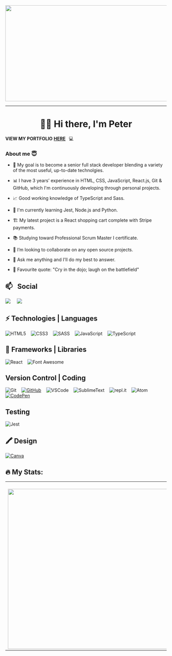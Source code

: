 <!-- <img src="https://github.com/peterirlam/peterirlam/blob/main/MatrixStyleCode.jpg" width="100%" height="300"> -->

<!-- ![LorumIpsumbg](https://user-images.githubusercontent.com/47816066/163557320-4befe4a4-d30c-4334-9bb0-77eaed0fc99c.jpg) -->

<!-- <img src="https://user-images.githubusercontent.com/47816066/163557320-4befe4a4-d30c-4334-9bb0-77eaed0fc99c.jpg" width="100%" height="300"> -->

<div align="center">
  <img src="https://media.giphy.com/media/dWesBcTLavkZuG35MI/giphy.gif" width="600" height="300"/>
</div>

---

<h1 align="center"><b>👨‍💻 Hi there, I'm Peter</b></h1>

**VIEW MY PORTFOLIO** [**HERE**](https://peter-irlam-portfolio.netlify.app/) &thinsp; :computer: 
<br/>

<h3 align="left">About me 😇</h3>

<!-- ## 👨‍💻 About Me: -->
<!-- Hello <img src="https://media.giphy.com/media/hvRJCLFzcasrR4ia7z/giphy.gif" width="30px"/> I work for Citizens Advice Lancashire West as a junior front end developer <img src="https://media.giphy.com/media/WUlplcMpOCEmTGBtBW/giphy.gif" width="30"> and general IT support manager.  --> 

- 🎯 My goal is to become a senior full stack developer blending a variety of the most useful, up-to-date technolgies.
<!-- - 😄 Pronouns: ... -->
- 📊  I have 3 years’ experience in HTML, CSS, JavaScript, React.js, Git & GitHub, which I'm continuously developing through personal projects. 
<!-- - 😄 Pronouns: ... -->
-  📈 Good working knowledge of TypeScript and Sass.
<!-- - 😄 Pronouns: ... -->
- 🌱 I'm currently learning Jest, Node.js and Python.
<!-- - 😄 Pronouns: ... -->
- 🏗️ My latest project is a React shopping cart complete with Stripe payments.
<!-- - 😄 Pronouns: ... -->
- 📚 Studying toward Professional Scrum Master I certificate.
<!-- - 😄 Pronouns: ... -->
- 👯 I’m looking to collaborate on any open source projects.
<!-- - 🤔 I’m looking for help with ... -->
- 💬 Ask me anything and I'll do my best to answer.
<!-- - 📫 How to reach me: ... -->
- 📕 Favourite quote: "Cry in the dojo; laugh on the battlefield"

## 📫 &nbsp; Social

<p align="left">
  <a href="https://www.linkedin.com/in/peter-irlam/" target="_blank"><img src="https://img.shields.io/badge/linkedin-%230077B5.svg?&style=for-the-badge&logo=linkedin&logoColor=white" /></a>&nbsp;&nbsp;&nbsp;&nbsp;
  <a href="mailto:ilampeter@gmail.com?subject=Hello%20Ileri,%20From%20Github"><img src="https://img.shields.io/badge/gmail-%23D14836.svg?&style=for-the-badge&logo=gmail&logoColor=white" /></a>
</p>

## ⚡ Technologies | Languages

![HTML5](https://img.shields.io/badge/HTML5%20-%23E34F26.svg?&style=for-the-badge&logo=HTML5&logoColor=FFFFFF)&nbsp;&nbsp;&nbsp;
![CSS3](https://img.shields.io/badge/CSS3%20-%231572B6.svg?&style=for-the-badge&logo=CSS3&logoColor=FFFFFF)&nbsp;&nbsp;&nbsp;
![SASS](https://img.shields.io/badge/SASS-hotpink.svg?style=for-the-badge&logo=SASS&logoColor=white)&nbsp;&nbsp;&nbsp;
![JavaScript](https://img.shields.io/badge/JavaScript%20-%23323330.svg?&style=for-the-badge&logo=JavaScript&logoColor=F7DF1E)&nbsp;&nbsp;&nbsp;
![TypeScript](https://img.shields.io/badge/typescript-%23007ACC.svg?style=for-the-badge&logo=typescript&logoColor=white)

## 🚀 Frameworks | Libraries 

![React](https://img.shields.io/badge/react%20-%2300D9FF.svg?&style=for-the-badge&logo=react&logoColor=FFFFFF)&nbsp;&nbsp;&nbsp;
![Font Awesome](https://img.shields.io/badge/Font%20Awesome%20-%23339AF0.svg?&style=for-the-badge&logo=Font%20Awesome&logoColor=FFFFFF)

## Version Control | Coding

![Git](https://img.shields.io/badge/Git%20-%23302F2F.svg?&style=for-the-badge&logo=Git&logoColor=F05032)&nbsp;&nbsp;&nbsp;
[![GitHub](https://img.shields.io/badge/GitHub%20-%23181717.svg?&style=for-the-badge&logo=GitHub&logoColor=FFFFFF)](https://github.com/peterirlam)&nbsp;&nbsp;&nbsp;
![VSCode](https://img.shields.io/badge/VSCode%20-%232B2B30.svg?&style=for-the-badge&logo=Visual%20Studio%20Code&logoColor=007ACC)&nbsp;&nbsp;&nbsp;
![SublimeText](https://img.shields.io/badge/sublime_text-%23575757.svg?style=for-the-badge&logo=sublime-text&logoColor=important)&nbsp;&nbsp;&nbsp;
![repl.it](https://img.shields.io/badge/repl.it%20-%23101B30.svg?&style=for-the-badge&logo=repl.it&logoColor=93969C)&nbsp;&nbsp;&nbsp;
![Atom](https://img.shields.io/badge/Atom-%2366595C.svg?style=for-the-badge&logo=atom&logoColor=FFFFFF)&nbsp;&nbsp;&nbsp;
[![CodePen](https://img.shields.io/badge/CodePen%20-%23000000.svg?&style=for-the-badge&logo=CodePen&logoColor=FFFFFF)](https://codepen.io/peter-irlam)

## Testing
![Jest](https://img.shields.io/badge/-jest-%23C21325?style=for-the-badge&logo=jest&logoColor=white)

## 🖍 Design
[![Canva](https://img.shields.io/badge/Canva-%2300C4CC.svg?style=for-the-badge&logo=Canva&logoColor=FFFFFF)](https://www.pinterest.co.uk/xukkhini/_created/)

## :fire: My Stats:
<table><tr><td valign="top" width="52%">
<!--   <h2 align="center">🔥 MyStats:</h2> -->
<!-- [![GitHub Streak](http://github-readme-streak-stats.herokuapp.com?user=peterirlam&theme=cobalt)](https://git.io/streak-stats) -->
  <br />
  <img src="http://github-readme-streak-stats.herokuapp.com?user=peterirlam&theme=cobalt" width="500"/>
  <br />
</td><td valign="top" width="48%">
<!-- [![Top Langs](https://github-readme-stats.vercel.app/api/top-langs/?username=peterirlam&layout=compact&theme=radical)](https://github.com/anuraghazra/github-readme-stats) -->
<br />
<img src="https://github-readme-stats.vercel.app/api/top-langs/?username=peterirlam&layout=compact&theme=radical" width="500" />
<br />
</tr></tr></table> 
